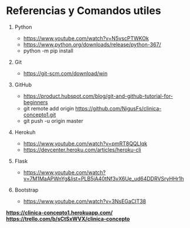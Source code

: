 # Referencias y Comandos utiles

1.  Python
    - https://www.youtube.com/watch?v=N5vscPTWKOk
    - https://www.python.org/downloads/release/python-367/
    - python -m pip install
2.  Git
    - https://git-scm.com/download/win

3.  GitHub
    - https://product.hubspot.com/blog/git-and-github-tutorial-for-beginners
    - git remote add origin https://github.com/NigusFs/clinica-concepto1.git
    - git push -u origin master

4.  Herokuh
    - https://www.youtube.com/watch?v=pmRT8QQLIqk
    - https://devcenter.heroku.com/articles/heroku-cli

5.  Flask
    - https://www.youtube.com/watch?v=7M1MaAPWnYg&list=PLB5jA40tNf3vX6Ue_ud64DDRVSryHHr1h

6.  Bootstrap
    - https://www.youtube.com/watch?v=3NsEGaCIT38


**https://clinica-concepto1.herokuapp.com/**
**https://trello.com/b/sCtSxWVX/clinica-concepto**
